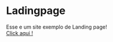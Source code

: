# Ladingpage
 Esse e um site exemplo de Landing page!<br>
 <a href="https://marhff.github.io/Ladingpage/">Click aqui !</a>
